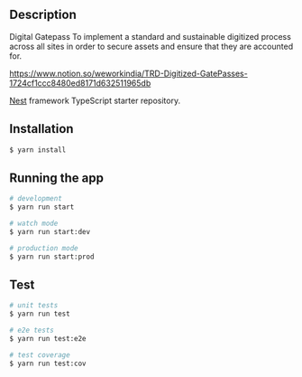 ## Description
Digital Gatepass
To implement a standard and sustainable digitized process across all sites in order to secure assets and ensure that they are accounted for. 

https://www.notion.so/weworkindia/TRD-Digitized-GatePasses-1724cf1ccc8480ed8171d632511965db


[Nest](https://github.com/nestjs/nest) framework TypeScript starter repository.

## Installation

```bash
$ yarn install
```

## Running the app

```bash
# development
$ yarn run start

# watch mode
$ yarn run start:dev

# production mode
$ yarn run start:prod
```

## Test

```bash
# unit tests
$ yarn run test

# e2e tests
$ yarn run test:e2e

# test coverage
$ yarn run test:cov
```
